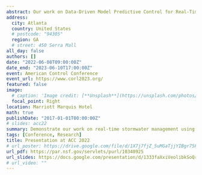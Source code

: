 ```yaml
---
abstract: Our work on Data-Driven Model Predictive Control for Real-Time Stormwater Management has been presented at ACC 2022. The American Control Conference (ACC) is the annual conference of the American Automatic Control Council (AACC), the U.S. national member organization of the International Currently, nine professional societies, listed on each page of this site, are members of the AACC – the American Institute of Aeronautics and Astronautics (AIAA), American Institute of Chemical Engineers (AIChE), American Society of Civil Engineers (ASCE), American Society of Mechanical Engineers (ASME), Institute of Electrical and Electronics Engineers (IEEE), the International Society for Automation (ISA), the Society for Modeling & Simulation International (SCS), the Society for Industrial and Applied Mathematics (SIAM), and Applied Probability Society as a subdivision of the Institute for Operations Research and the Management Sciences (INFORMS APS). AACC is a federation of these professional societies.
address:
  city: Atlanta
  country: United States
  # postcode: "94305"
  region: GA
  # street: 450 Serra Mall
all_day: false
authors: []
date: "2022-06-08T09:00:00Z"
date_end: "2023-06-10T17:00:00Z"
event: American Control Conference
event_url: https://www.corl2023.org/
featured: false
image:
  # caption: 'Image credit: [**Unsplash**](https://unsplash.com/photos/bzdhc5b3Bxs)'
  focal_point: Right
location: Marriott Marquis Hotel
math: true
publishDate: "2017-01-01T00:00:00Z"
# slides: acc22
summary: Demonstrate our work on real-time stormwater management using model predictive control at American Control Conference.
tags: [Conference, Research]
title: Presentation at ACC 2022
# url_poster: https://drive.google.com/file/d/1X7j7fjZ_5uMGaTjjYIBgr75FSJEmYaB0/view?usp=sharing
url_pdf: https://par.nsf.gov/servlets/purl/10340925
url_slides: https://docs.google.com/presentation/d/1333faXxiVeolibkSoQrCgxq_UoA-j0dp/edit?usp=sharing&ouid=102446797087350617558&rtpof=true&sd=true
# url_video: ""
---
```


<!-- {{% callout note %}}
Click on the **Slides** button above to view the built-in slides feature.
{{% /callout %}}

Slides can be added in a few ways:

- **Create** slides using Wowchmey's [*Slides*](https://wowchemy.com/docs/managing-content/#create-slides) feature and link using `slides` parameter in the front matter of the talk file
- **Upload** an existing slide deck to `static/` and link using `url_slides` parameter in the front matter of the talk file
- **Embed** your slides (e.g. Google Slides) or presentation video on this page using [shortcodes](https://wowchemy.com/docs/writing-markdown-latex/).

Further talk details can easily be added to this page using *Markdown* and $\rm \LaTeX$ math code. -->
